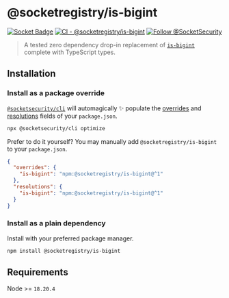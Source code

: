 # @socketregistry/is-bigint

[![Socket Badge](https://socket.dev/api/badge/npm/package/@socketregistry/is-bigint)](https://socket.dev/npm/package/@socketregistry/is-bigint)
[![CI - @socketregistry/is-bigint](https://github.com/SocketDev/socket-registry-js/actions/workflows/test.yml/badge.svg)](https://github.com/SocketDev/socket-registry-js/actions/workflows/test.yml)
[![Follow @SocketSecurity](https://img.shields.io/twitter/follow/SocketSecurity?style=social)](https://twitter.com/SocketSecurity)

> A tested zero dependency drop-in replacement of
> [`is-bigint`](https://socket.dev/npm/package/is-bigint) complete with
> TypeScript types.

## Installation

### Install as a package override

[`@socketsecurity/cli`](https://socket.dev/npm/package/@socketsecurity/cli) will
automagically :sparkles: populate the
[overrides](https://docs.npmjs.com/cli/v9/configuring-npm/package-json#overrides)
and [resolutions](https://yarnpkg.com/configuration/manifest#resolutions) fields
of your `package.json`.

```sh
npx @socketsecurity/cli optimize
```

Prefer to do it yourself? You may manually add `@socketregistry/is-bigint` to
your `package.json`.

```json
{
  "overrides": {
    "is-bigint": "npm:@socketregistry/is-bigint@^1"
  },
  "resolutions": {
    "is-bigint": "npm:@socketregistry/is-bigint@^1"
  }
}
```

### Install as a plain dependency

Install with your preferred package manager.

```sh
npm install @socketregistry/is-bigint
```

## Requirements

Node >= `18.20.4`
